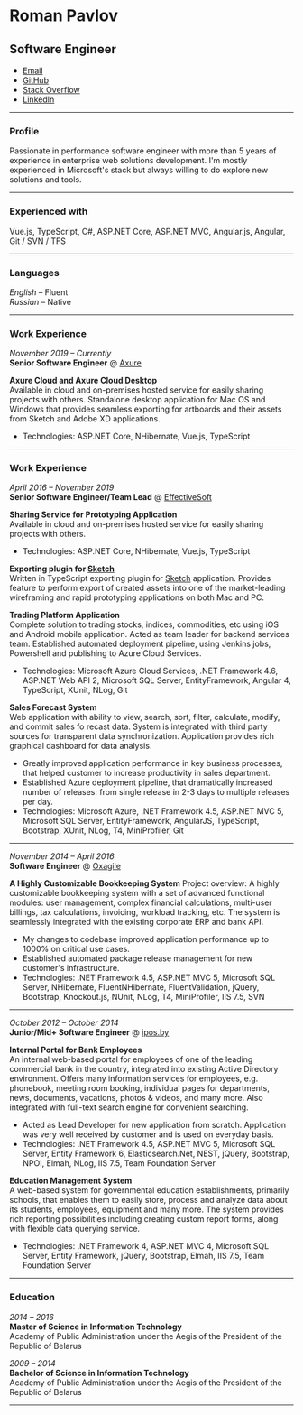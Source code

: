 # Roman Pavlov
## Software Engineer

- [Email](mailto:rspaulau@gmail.com)
- [GitHub](https://github.com/romansp)
- [Stack&nbsp;Overflow](https://stackoverflow.com/users/3121976/roman-pavlov)
- [LinkedIn](https://linkedin.com/in/romapavlov/)

------

### Profile

Passionate in performance software engineer with more than 5 years of experience in enterprise web solutions development. I'm mostly experienced in Microsoft's stack but always willing to do explore new solutions and tools.

------

### Experienced with

Vue.js, TypeScript, C#, ASP.NET Core, ASP.NET MVC, Angular.js, Angular, Git / SVN / TFS

------

### Languages

*English* &ndash; Fluent\
*Russian* &ndash; Native

------

### Work Experience

*November 2019 &ndash; Currently*\
**Senior Software Engineer** @ [Axure](https://axure.com)

**Axure Cloud and Axure Cloud Desktop**\
Available in cloud and on-premises hosted service for easily sharing projects with others. Standalone desktop application for Mac OS and Windows that provides seamless exporting for artboards and their assets from Sketch and Adobe XD applications.
- Technologies: ASP.NET Core, NHibernate, Vue.js, TypeScript

------

### Work Experience

*April 2016 &ndash; November 2019*\
**Senior Software Engineer/Team Lead** @ [EffectiveSoft](https://effectivesoft.com)

**Sharing Service for Prototyping Application**\
Available in cloud and on-premises hosted service for easily sharing projects with others.
- Technologies: ASP.NET Core, NHibernate, Vue.js, TypeScript

**Exporting plugin for [Sketch](https://sketchapp.com)**\
Written in TypeScript exporting plugin for [Sketch](https://sketchapp.com) application. Provides feature to perform export of created assets into one of the market-leading wireframing and rapid prototyping applications on both Mac and PC.

**Trading Platform Application**\
Complete solution to trading stocks, indices, commodities, etc using iOS and Android mobile application. Acted as team leader for backend services team. Established automated deployment pipeline, using Jenkins jobs, Powershell and publishing to Azure Cloud Services.
- Technologies: Microsoft Azure Cloud Services, .NET Framework 4.6, ASP.NET Web API 2, Microsoft SQL Server, EntityFramework, Angular 4, TypeScript, XUnit, NLog, Git

**Sales Forecast System**\
Web application with ability to view, search, sort, filter, calculate, modify, and commit sales fo recast data. System is integrated with third party sources for transparent data synchronization. Application provides rich graphical dashboard for data analysis.
- Greatly improved application performance in key business processes, that helped customer to increase productivity in sales department.
- Established Azure deployment pipeline, that dramatically increased number of releases: from single release in 2-3 days to multiple releases per day.
- Technologies: Microsoft Azure, .NET Framework 4.5, ASP.NET MVC 5, Microsoft SQL Server, EntityFramework, AngularJS, TypeScript, Bootstrap, XUnit, NLog, T4, MiniProfiler, Git

------

*November 2014 &ndash; April 2016*\
**Software Engineer** @ [Oxagile](https://oxagile.com)

**A Highly Customizable Bookkeeping System**
Project overview: A highly customizable bookkeeping system with a set of advanced functional modules: user management, complex financial calculations, multi-user billings, tax calculations, invoicing, workload tracking, etc. The system is seamlessly integrated with the existing corporate ERP and bank API.
- My changes to codebase improved application performance up to 1000% on critical use cases.
- Established automated package release management for new customer's infrastructure.
- Technologies: .NET Framework 4.5, ASP.NET MVC 5, Microsoft SQL Server, NHibernate, FluentNHibernate, FluentValidation, jQuery, Bootstrap, Knockout.js, NUnit, NLog, T4, MiniProfiler, IIS 7.5, SVN

------

*October 2012 &ndash; October 2014*\
**Junior/Mid+ Software Engineer** @ [ipos.by](http://ipos.by)

**Internal Portal for Bank Employees**\
An internal web-based portal for employees of one of the leading commercial bank in the country, integrated into existing Active Directory environment. Offers many information services for employees, e.g. phonebook, meeting room booking, individual pages for departments, news, documents, vacations, photos & videos, and many more. Also integrated with full-text search engine for convenient searching.
- Acted as Lead Developer for new application from scratch. Application was very well received by customer and is used on everyday basis.
- Technologies: .NET Framework 4.5, ASP.NET MVC 5, Microsoft SQL Server, Entity Framework 6, Elasticsearch.Net, NEST, jQuery, Bootstrap, NPOI, Elmah, NLog, IIS 7.5, Team Foundation Server

**Education Management System**\
A web-based system for governmental education establishments, primarily schools, that enables them to easily store, process and analyze data about its students, employees, equipment and many more. The system provides rich reporting possibilities including creating custom report forms, along with flexible data querying service.
- Technologies: .NET Framework 4, ASP.NET MVC 4, Microsoft SQL Server, Entity Framework, jQuery, Bootstrap, Elmah, IIS 7.5, Team Foundation Server

------

### Education
*2014 &ndash; 2016*\
**Master of Science in Information Technology**\
Academy of Public Administration under the Aegis of the President of the Republic of Belarus

*2009 &ndash; 2014*\
**Bachelor of Science in Information Technology**\
Academy of Public Administration under the Aegis of the President of the Republic of Belarus

------
